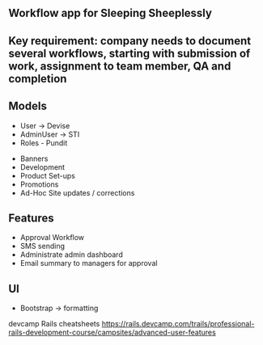 ## Workflow app for Sleeping Sheeplessly

## Key requirement: company needs to document several workflows, starting with submission of work, assignment to team member, QA and completion

## Models
- User -> Devise
- AdminUser -> STI
- Roles - Pundit

* Banners
* Development
* Product Set-ups
* Promotions
* Ad-Hoc Site updates / corrections

## Features
- Approval Workflow
- SMS sending
- Administrate admin dashboard
- Email summary to managers for approval

## UI
- Bootstrap -> formatting

devcamp Rails cheatsheets
https://rails.devcamp.com/trails/professional-rails-development-course/campsites/advanced-user-features

